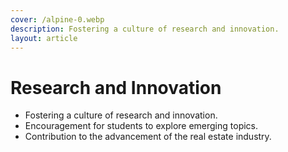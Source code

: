 ```yaml
---
cover: /alpine-0.webp
description: Fostering a culture of research and innovation.
layout: article
---
```


# Research and Innovation

- Fostering a culture of research and innovation.
- Encouragement for students to explore emerging topics.
- Contribution to the advancement of the real estate industry.